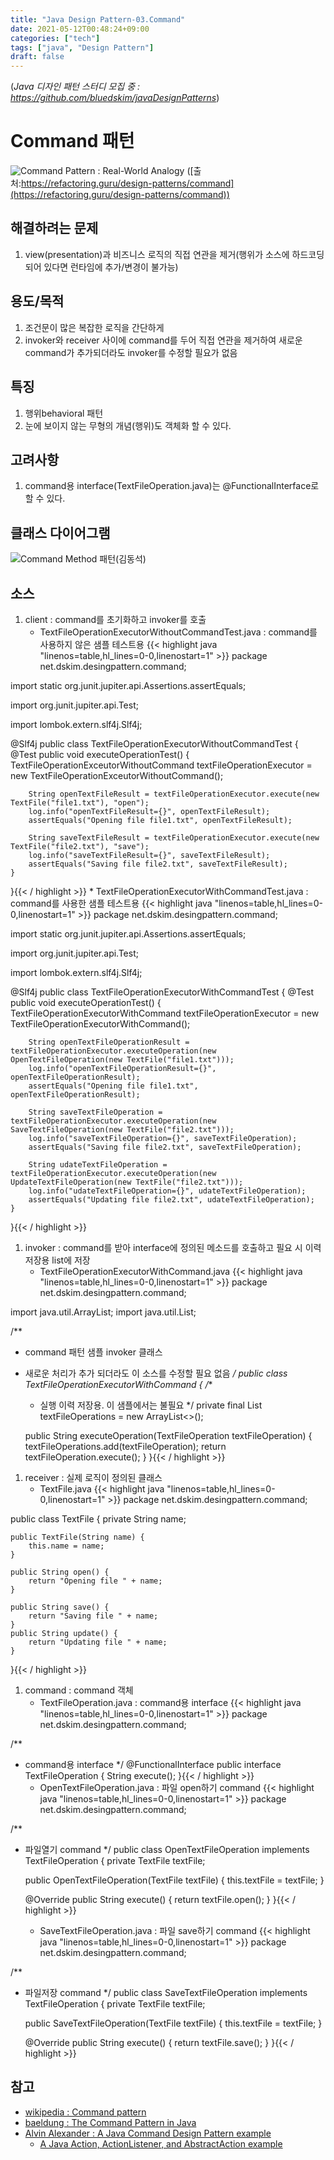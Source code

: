 ```yaml
---
title: "Java Design Pattern-03.Command"
date: 2021-05-12T00:48:24+09:00
categories: ["tech"]
tags: ["java", "Design Pattern"]
draft: false
---
```


(*Java 디자인 패턴 스터디 모집 중 : https://github.com/bluedskim/javaDesignPatterns*)

# Command 패턴

![Command Pattern : Real-World Analogy](https://refactoring.guru/images/patterns/content/command/command-comic-1-2x.png?id=47b3c00b2cfbda7157a1 "Command Pattern : Real-World Analogy")
([출처:https://refactoring.guru/design-patterns/command](https://refactoring.guru/design-patterns/command))

## 해결하려는 문제
1. view(presentation)과 비즈니스 로직의 직접 연관을 제거(행위가 소스에 하드코딩되어 있다면 런타임에 추가/변경이 불가능)

## 용도/목적
1. 조건문이 많은 복잡한 로직을 간단하게
1. invoker와 receiver 사이에 command를 두어 직접 연관을 제거하여 새로운 command가 추가되더라도 invoker를 수정할 필요가 없음

## 특징
1. 행위behavioral 패턴
1. 눈에 보이지 않는 무형의 개념(행위)도 객체화 할 수 있다.

## 고려사항
1. command용 interface(TextFileOperation.java)는 @FunctionalInterface로 할 수 있다.

## 클래스 다이어그램

![Command Method 패턴(김동석)](https://www.plantuml.com/plantuml/png/bLFFIyCm63sRlo8CPErXxNs83Fp1BaDXWkUq-RP6cwGqNyU62WgxAOX7GJrxLF3YlpIx_y4uPzri7PfJykMzxxsyZxGCiXGp6TCjBILJd7O08ytfzEfnEdvn9g_dRzUt-VZU9IGI72Z814TKWWmWDSkb3vuX10N6KBGhzuc0SKXfX9YOfk_t1KPPu8LQ-a6S0JV7Glf7RC2smOY-scU8a2f3UbhR3SqVRlBnStvvDtcweEkS8JYraLrUf-DnNgVrThifPStQ3MDc33s08UuAQ-Y4h7Kn5QfFTGBASOkZOGEmnpD2XB8AFHP2mTfB86Kej5gWmn323EUKJn4BKvMK90jY4LRVEuKrd6_SLHfTQtELHkNzFpLA_9qPHgU7TaXV4oqbKLRxzeS_ApErCcxZrFEgO_eDNFbUGgf7qMXi5eyZrKakGSYVabYaB5XeWUBsHxq3 "Command Method 패턴(김동석)")

## 소스
1. client : command를 초기화하고 invoker를 호출
    * TextFileOperationExecutorWithoutCommandTest.java : command를 사용하지 않은 샘플 테스트용
    {{< highlight java "linenos=table,hl_lines=0-0,linenostart=1" >}}
package net.dskim.desingpattern.command;

import static org.junit.jupiter.api.Assertions.assertEquals;

import org.junit.jupiter.api.Test;

import lombok.extern.slf4j.Slf4j;

@Slf4j
public class TextFileOperationExecutorWithoutCommandTest {
	@Test
	public void executeOperationTest() {
		TextFileOperationExceutorWithoutCommand textFileOperationExecutor = new TextFileOperationExceutorWithoutCommand();

		String openTextFileResult = textFileOperationExecutor.execute(new TextFile("file1.txt"), "open");
		log.info("openTextFileResult={}", openTextFileResult);
		assertEquals("Opening file file1.txt", openTextFileResult);

		String saveTextFileResult = textFileOperationExecutor.execute(new TextFile("file2.txt"), "save");
		log.info("saveTextFileResult={}", saveTextFileResult);
		assertEquals("Saving file file2.txt", saveTextFileResult);
	}
}{{< / highlight >}}
    * TextFileOperationExecutorWithCommandTest.java : command를 사용한 샘플 테스트용
    {{< highlight java "linenos=table,hl_lines=0-0,linenostart=1" >}}
package net.dskim.desingpattern.command;

import static org.junit.jupiter.api.Assertions.assertEquals;

import org.junit.jupiter.api.Test;

import lombok.extern.slf4j.Slf4j;

@Slf4j
public class TextFileOperationExecutorWithCommandTest {
	@Test
	public void executeOperationTest() {
		TextFileOperationExecutorWithCommand textFileOperationExecutor = new TextFileOperationExecutorWithCommand();

		String openTextFileOperationResult = textFileOperationExecutor.executeOperation(new OpenTextFileOperation(new TextFile("file1.txt")));
		log.info("openTextFileOperationResult={}", openTextFileOperationResult);
		assertEquals("Opening file file1.txt", openTextFileOperationResult);

		String saveTextFileOperation = textFileOperationExecutor.executeOperation(new SaveTextFileOperation(new TextFile("file2.txt")));
		log.info("saveTextFileOperation={}", saveTextFileOperation);
		assertEquals("Saving file file2.txt", saveTextFileOperation);
		
		String udateTextFileOperation = textFileOperationExecutor.executeOperation(new UpdateTextFileOperation(new TextFile("file2.txt")));
		log.info("udateTextFileOperation={}", udateTextFileOperation);
		assertEquals("Updating file file2.txt", udateTextFileOperation);
	}
}{{< / highlight >}}
    
1. invoker : command를 받아 interface에 정의된 메소드를 호출하고 필요 시 이력 저장용 list에 저장
    * TextFileOperationExecutorWithCommand.java
    {{< highlight java "linenos=table,hl_lines=0-0,linenostart=1" >}}
package net.dskim.desingpattern.command;

import java.util.ArrayList;
import java.util.List;

/**
 * command 패턴 샘플 invoker 클래스
 * 새로운 처리가 추가 되더라도 이 소스를 수정할 필요 없음
 */
public class TextFileOperationExecutorWithCommand {
	/**
	 * 실행 이력 저장용. 이 샘플에서는 불필요
	 */
	private final List<TextFileOperation> textFileOperations = new ArrayList<>();

	public String executeOperation(TextFileOperation textFileOperation) {
		textFileOperations.add(textFileOperation);
		return textFileOperation.execute();
	}
}{{< / highlight >}}
1. receiver : 실제 로직이 정의된 클래스
    * TextFile.java
    {{< highlight java "linenos=table,hl_lines=0-0,linenostart=1" >}}
package net.dskim.desingpattern.command;

public class TextFile {
	private String name;

	public TextFile(String name) {
		this.name = name;
	}

	public String open() {
		return "Opening file " + name;
	}

	public String save() {
		return "Saving file " + name;
	}
	public String update() {
		return "Updating file " + name;
	}
}{{< / highlight >}}
1. command : command 객체
    * TextFileOperation.java : command용 interface
    {{< highlight java "linenos=table,hl_lines=0-0,linenostart=1" >}}
package net.dskim.desingpattern.command;

/**
 * command용 interface
 */
@FunctionalInterface
public interface TextFileOperation {
	String execute();
}{{< / highlight >}}
    * OpenTextFileOperation.java : 파일 open하기 command
    {{< highlight java "linenos=table,hl_lines=0-0,linenostart=1" >}}
package net.dskim.desingpattern.command;

/**
 * 파일열기 command
 */
public class OpenTextFileOperation implements TextFileOperation {
	private TextFile textFile;

	public OpenTextFileOperation(TextFile textFile) {
		this.textFile = textFile;
	}

	@Override
	public String execute() {
		return textFile.open();
	}
}{{< / highlight >}}
    * SaveTextFileOperation.java : 파일 save하기 command
    {{< highlight java "linenos=table,hl_lines=0-0,linenostart=1" >}}
package net.dskim.desingpattern.command;

/**
 * 파일저장 command
 */
public class SaveTextFileOperation implements TextFileOperation {
	private TextFile textFile;

	public SaveTextFileOperation(TextFile textFile) {
		this.textFile = textFile;
	}

	@Override
	public String execute() {
		return textFile.save();
	}
}{{< / highlight >}}

## 참고

* [wikipedia : Command pattern](https://en.wikipedia.org/wiki/Command_pattern)
* [baeldung : The Command Pattern in Java](https://www.baeldung.com/java-command-pattern)
* [Alvin Alexander : A Java Command Design Pattern example](https://alvinalexander.com/java/java-command-design-pattern-in-java-examples/)
  + [A Java Action, ActionListener, and AbstractAction example](https://alvinalexander.com/java/java-action-abstractaction-actionlistener)
